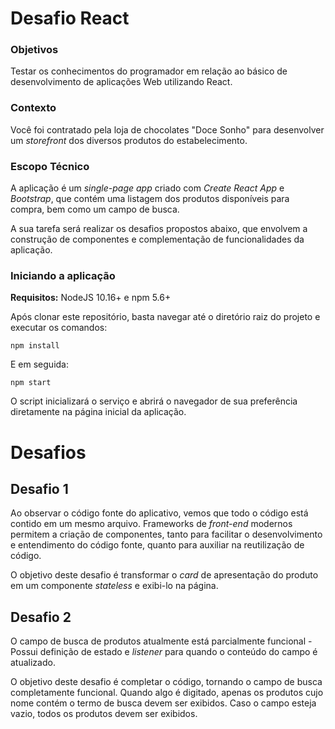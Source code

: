 # Desafio React

### Objetivos

Testar os conhecimentos do programador em relação ao básico de desenvolvimento de aplicações Web utilizando React.

### Contexto

Você foi contratado pela loja de chocolates "Doce Sonho" para desenvolver um _storefront_ dos diversos produtos do
estabelecimento.

### Escopo Técnico

A aplicação é um _single-page app_ criado com _Create React App_ e _Bootstrap_, que contém uma listagem dos
produtos disponíveis para compra, bem como um campo de busca.

A sua tarefa será realizar os desafios propostos abaixo, que envolvem a construção de componentes e complementação
de funcionalidades da aplicação.

### Iniciando a aplicação

**Requisitos:** NodeJS 10.16+ e npm 5.6+

Após clonar este repositório, basta navegar até o diretório raiz do projeto e executar os comandos:

```npm install```

E em seguida:

```npm start```

O script inicializará o serviço e abrirá o navegador de sua preferência diretamente na página inicial da aplicação.

# Desafios

## Desafio 1

Ao observar o código fonte do aplicativo, vemos que todo o código está contido em um mesmo arquivo. Frameworks de
_front-end_ modernos permitem a criação de componentes, tanto para facilitar o desenvolvimento e entendimento do
código fonte, quanto para auxiliar na reutilização de código.

O objetivo deste desafio é transformar o _card_ de apresentação do produto em um componente _stateless_ e
exibi-lo na página.

## Desafio 2

O campo de busca de produtos atualmente está parcialmente funcional - Possui definição de estado e _listener_
para quando o conteúdo do campo é atualizado.

O objetivo deste desafio é completar o código, tornando o campo de busca completamente funcional. Quando algo
é digitado, apenas os produtos cujo nome contém o termo de busca devem ser exibidos. Caso o campo esteja vazio,
todos os produtos devem ser exibidos.